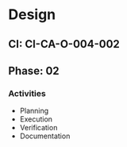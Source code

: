 # Design

## CI: CI-CA-O-004-002
## Phase: 02

### Activities
- Planning
- Execution
- Verification
- Documentation
